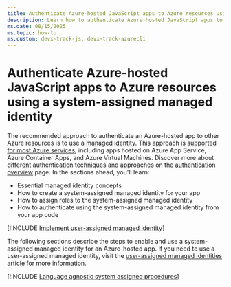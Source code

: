 ```yaml
---
title: Authenticate Azure-hosted JavaScript apps to Azure resources using a system-assigned managed identity
description: Learn how to authenticate Azure-hosted JavaScript apps to other Azure services using a system-assigned managed identity.
ms.date: 08/15/2025
ms.topic: how-to
ms.custom: devx-track-js, devx-track-azurecli
---
```


# Authenticate Azure-hosted JavaScript apps to Azure resources using a system-assigned managed identity

The recommended approach to authenticate an Azure-hosted app to other Azure resources is to use a [managed identity](/entra/identity/managed-identities-azure-resources/overview). This approach is [supported for most Azure services](/entra/identity/managed-identities-azure-resources/managed-identities-status), including apps hosted on Azure App Service, Azure Container Apps, and Azure Virtual Machines. Discover more about different authentication techniques and approaches on the [authentication overview](/javascript/azure/sdk/authentication) page. In the sections ahead, you'll learn:

- Essential managed identity concepts
- How to create a system-assigned managed identity for your app
- How to assign roles to the system-assigned managed identity
- How to authenticate using the system-assigned managed identity from your app code

[!INCLUDE [Implement user-assigned managed identity](<../../../includes/authentication/managed-identity-concepts.md>)]

The following sections describe the steps to enable and use a system-assigned managed identity for an Azure-hosted app. If you need to use a user-assigned managed identity, visit the [user-assigned managed identities](user-assigned-managed-identity.md) article for more information.

[!INCLUDE [Language agnostic system assigned procedures](<../../../includes/authentication/system-assigned-managed-identity.md>)]
